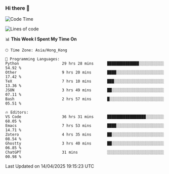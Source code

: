 ### Hi there 👋

<!--
**nicehiro/nicehiro** is a ✨ _special_ ✨ repository because its `README.md` (this file) appears on your GitHub profile.

Here are some ideas to get you started:

- 🔭 I’m currently working on ...
- 🌱 I’m currently learning ...
- 👯 I’m looking to collaborate on ...
- 🤔 I’m looking for help with ...
- 💬 Ask me about ...
- 📫 How to reach me: ...
- 😄 Pronouns: ...
- ⚡ Fun fact: ...
-->

<!--START_SECTION:waka-->
![Code Time](http://img.shields.io/badge/Code%20Time-522%20hrs%2054%20mins-blue)

![Lines of code](https://img.shields.io/badge/From%20Hello%20World%20I%27ve%20Written-1.6%20million%20lines%20of%20code-blue)

📊 **This Week I Spent My Time On** 

```text
🕑︎ Time Zone: Asia/Hong_Kong

💬 Programming Languages: 
Python                   29 hrs 28 mins      ██████████████░░░░░░░░░░░   54.92 % 
Other                    9 hrs 20 mins       ████░░░░░░░░░░░░░░░░░░░░░   17.42 % 
TeX                      7 hrs 10 mins       ███░░░░░░░░░░░░░░░░░░░░░░   13.36 % 
JSON                     3 hrs 49 mins       ██░░░░░░░░░░░░░░░░░░░░░░░   07.11 % 
Bash                     2 hrs 57 mins       █░░░░░░░░░░░░░░░░░░░░░░░░   05.51 % 

🔥 Editors: 
VS Code                  36 hrs 31 mins      █████████████████░░░░░░░░   68.05 % 
Emacs                    7 hrs 53 mins       ████░░░░░░░░░░░░░░░░░░░░░   14.71 % 
Zotero                   4 hrs 35 mins       ██░░░░░░░░░░░░░░░░░░░░░░░   08.54 % 
Ghostty                  3 hrs 40 mins       ██░░░░░░░░░░░░░░░░░░░░░░░   06.85 % 
ChatGPT                  31 mins             ░░░░░░░░░░░░░░░░░░░░░░░░░   00.98 % 
```


 Last Updated on 14/04/2025 19:15:23 UTC
<!--END_SECTION:waka-->
